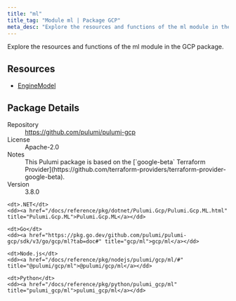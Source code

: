 ```yaml
---
title: "ml"
title_tag: "Module ml | Package GCP"
meta_desc: "Explore the resources and functions of the ml module in the GCP package."
---
```


<!-- WARNING: this file was generated by Pulumi Docs Generator. -->
<!-- Do not edit by hand unless you're certain you know what you are doing! -->

Explore the resources and functions of the ml module in the GCP package.

<h2 id="resources">Resources</h2>
<ul class="api">
    <li><a href="enginemodel" title="EngineModel"><span class="symbol resource"></span>EngineModel</a></li>
</ul>

<h2 id="package-details">Package Details</h2>
<dl class="package-details">
	<dt>Repository</dt>
	<dd><a href="https://github.com/pulumi/pulumi-gcp">https://github.com/pulumi/pulumi-gcp</a></dd>
	<dt>License</dt>
	<dd>Apache-2.0</dd>
	<dt>Notes</dt>
	<dd>This Pulumi package is based on the [`google-beta` Terraform Provider](https://github.com/terraform-providers/terraform-provider-google-beta).</dd>
	<dt>Version</dt>
	<dd>3.8.0</dd>
</dl>



<dl class="tabular">

    <dt>.NET</dt>
    <dd><a href="/docs/reference/pkg/dotnet/Pulumi.Gcp/Pulumi.Gcp.ML.html" title="Pulumi.Gcp.ML">Pulumi.Gcp.ML</a></dd>

    <dt>Go</dt>
    <dd><a href="https://pkg.go.dev/github.com/pulumi/pulumi-gcp/sdk/v3/go/gcp/ml?tab=doc#" title="gcp/ml">gcp/ml</a></dd>

    <dt>Node.js</dt>
    <dd><a href="/docs/reference/pkg/nodejs/pulumi/gcp/ml/#" title="@pulumi/gcp/ml">@pulumi/gcp/ml</a></dd>

    <dt>Python</dt>
    <dd><a href="/docs/reference/pkg/python/pulumi_gcp/ml" title="pulumi_gcp/ml">pulumi_gcp/ml</a></dd>

</dl>

